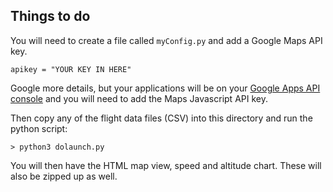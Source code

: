 ## Things to do
You  will need to create a file called `myConfig.py` and add a Google Maps API key.

```
apikey = "YOUR KEY IN HERE"
```

Google more details, but your applications will be on your [Google Apps API console](https://code.google.com/apis/console) and you will need to add the Maps Javascript API key.

Then copy any of the flight data files (CSV) into this directory and run the python script:

```
> python3 dolaunch.py
```

You will then have the HTML map view, speed and altitude chart. These will also be zipped up as well.
